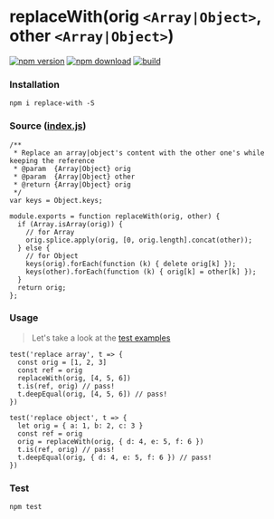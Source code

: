 # replaceWith(orig `<Array|Object>`, other `<Array|Object>`)

[![npm version][npm-v-img]][npm-url]
[![npm download][npm-dl-img]][npm-url]
[![build][build-img]][build-url]

### Installation

`npm i replace-with -S`  

### Source ([index.js](./index.js))

```
/**
 * Replace an array|object's content with the other one's while keeping the reference
 * @param  {Array|Object} orig
 * @param  {Array|Object} other
 * @return {Array|Object} orig
 */
var keys = Object.keys;

module.exports = function replaceWith(orig, other) {
  if (Array.isArray(orig)) {
    // for Array
    orig.splice.apply(orig, [0, orig.length].concat(other));
  } else {
    // for Object
    keys(orig).forEach(function (k) { delete orig[k] });
    keys(other).forEach(function (k) { orig[k] = other[k] });
  }
  return orig;
};
```


### Usage
> Let's take a look at the [test examples](./test/index.js)

```
test('replace array', t => {
  const orig = [1, 2, 3]
  const ref = orig
  replaceWith(orig, [4, 5, 6])
  t.is(ref, orig) // pass!
  t.deepEqual(orig, [4, 5, 6]) // pass!
})

test('replace object', t => {
  let orig = { a: 1, b: 2, c: 3 }
  const ref = orig
  orig = replaceWith(orig, { d: 4, e: 5, f: 6 })
  t.is(ref, orig) // pass!
  t.deepEqual(orig, { d: 4, e: 5, f: 6 }) // pass!
})
```

### Test

`npm test`

[npm-url]: https://www.npmjs.com/package/replace-with
[npm-v-img]: http://img.shields.io/npm/v/replace-with.svg
[npm-dl-img]: http://img.shields.io/npm/dm/replace-with.svg
[build-img]: https://travis-ci.org/kenberkeley/replace-with.svg?branch=master
[build-url]: https://travis-ci.org/kenberkeley/replace-with
